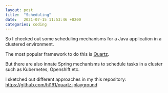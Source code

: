 ```yaml
---
layout: post
title:  "Scheduling"
date:   2021-07-15 11:53:46 +0200
categories: coding
---
```


So I checked out some scheduling mechanisms for a Java application in a clustered environment.

The most popular framework to do this is [Quartz](/java/quartz).

But there are also innate Spring mechanisms to schedule tasks in a cluster such as Kubernetes, Openshift etc.

I sketched out different approaches in my this repository: https://github.com/hl191/quartz-playground
